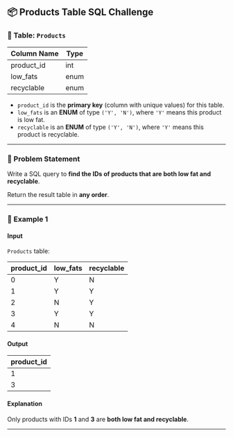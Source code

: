 ## 📦 Products Table SQL Challenge

### 🧾 Table: `Products`

| Column Name | Type |
| ----------- | ---- |
| product_id  | int  |
| low_fats    | enum |
| recyclable  | enum |

- `product_id` is the **primary key** (column with unique values) for this table.
- `low_fats` is an **ENUM** of type `('Y', 'N')`, where `'Y'` means this product is low fat.
- `recyclable` is an **ENUM** of type `('Y', 'N')`, where `'Y'` means this product is recyclable.

---

### 🎯 Problem Statement

Write a SQL query to **find the IDs of products that are both low fat and recyclable**.

Return the result table in **any order**.

---

### 🧪 Example 1

#### Input

`Products` table:

| product_id | low_fats | recyclable |
| ---------- | -------- | ---------- |
| 0          | Y        | N          |
| 1          | Y        | Y          |
| 2          | N        | Y          |
| 3          | Y        | Y          |
| 4          | N        | N          |

#### Output

| product_id |
| ---------- |
| 1          |
| 3          |

#### Explanation

Only products with IDs **1** and **3** are **both low fat and recyclable**.

---
